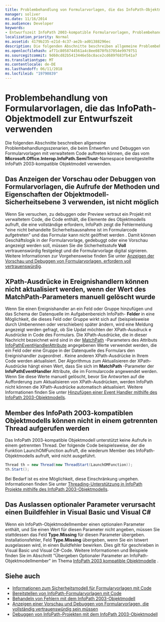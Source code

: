 ```yaml
---
title: Problembehandlung von Formularvorlagen, die das InfoPath-Objektmodell zur Entwurfszeit verwenden
manager: soliver
ms.date: 11/16/2014
ms.audience: Developer
keywords:
- Entwurfszeit InfoPath 2003-kompatible Formularvorlagen, Problembehandlung zur Entwurfszeit, Problembehandlung von Formularvorlagen [InfoPath 2007]
localization_priority: Normal
ms.assetid: 4179b235-e21d-4c37-ae2b-ad01388296ec
description: Die folgenden Abschnitte beschreiben allgemeine Problembehandlungsszenarien, die beim Entwerfen und Debuggen von Formularvorlagen mit verwaltetem Code auftreten können, die das vom Microsoft.Office.Interop.InfoPath.SemiTrust-Namespace bereitgestellte InfoPath 2003-kompatible Objektmodell verwenden.
ms.openlocfilehash: af71c8058744561a4c8ee0870fb37054e9979751
ms.sourcegitcommit: 9d60cd82b5413446e5bc8ace2cd689f683fb41a7
ms.translationtype: MT
ms.contentlocale: de-DE
ms.lasthandoff: 06/11/2018
ms.locfileid: "19790839"
---
```

# <a name="troubleshoot-form-templates-that-use-the-infopath-object-model-at-design-time"></a>Problembehandlung von Formularvorlagen, die das InfoPath-Objektmodell zur Entwurfszeit verwenden

Die folgenden Abschnitte beschreiben allgemeine Problembehandlungsszenarien, die beim Entwerfen und Debuggen von Formularvorlagen mit verwaltetem Code auftreten können, die das vom **Microsoft.Office.Interop.InfoPath.SemiTrust**-Namespace bereitgestellte InfoPath 2003-kompatible Objektmodell verwenden. 
  
## <a name="cannot-preview-or-debug-form-templates-that-use-calls-to-object-model-security-level-3-methods-and-properties"></a>Das Anzeigen der Vorschau oder Debuggen von Formularvorlagen, die Aufrufe der Methoden und Eigenschaften der Objektmodell-Sicherheitsebene 3 verwenden, ist nicht möglich

Wenn Sie versuchen, zu debuggen oder Preview vertraut ein Projekt mit verwaltetem Code, die Code enthält, die Elemente des Objektmodells aufruft, die eine vollständige erfordern, InfoPath zeigt die Fehlermeldung "eine nicht behandelte Sicherheitsausnahme ist im Formularcode aufgetreten" und das Formular kann nicht geöffnet werden . Damit können Geschäftslogik in der Formularvorlage, gedebuggt oder eine Vorschau angezeigt werden soll, müssen Sie die Sicherheitsstufe **Voll** vertrauenswürdig festgelegt und die Formularvorlage digital signieren. Weitere Informationen zur Vorgehensweise finden Sie unter [Anzeigen der Vorschau und Debuggen von Formularvorlagen, erfordern voll vertrauenswürdig](how-to-preview-and-debug-form-templates-that-require-full-trust.md).
  
## <a name="cannot-update-xpath-expressions-in-event-handlers-if-the-matchpath-parameter-value-was-deleted-manually"></a>XPath-Ausdrücke in Ereignishandlern können nicht aktualisiert werden, wenn der Wert des MatchPath-Parameters manuell gelöscht wurde

Wenn Sie einen Ereignishandler an ein Feld oder Gruppe hinzufügen und das Schema der Datenquelle im Aufgabenbereich InfoPath- **Felder** in eine Möglichkeit, die dieses Feld oder Gruppe wirkt sich auf (beispielsweise durch Umbenennen oder verschieben) später ändern, wird eine Meldung angezeigt werden gefragt, ob Sie Updat möchten der XPath-Ausdruck e Ausdrücke in Code des Formulars. Die XPath-Ausdrücke, die in dieser Nachricht bezeichnet wird sind in der [MatchPath](https://msdn.microsoft.com/library/Microsoft.Office.Interop.InfoPath.SemiTrust.InfoPathEventHandlerAttribute.MatchPath.aspx) -Parameters des Attributs [InfoPathEventHandlerAttribute](https://msdn.microsoft.com/library/Microsoft.Office.Interop.InfoPath.SemiTrust.InfoPathEventHandlerAttribute.aspx) angegebenen Werte verwendet werden, die ein Feld oder eine Gruppe in der Datenquelle des Formulars den Ereignishandler zugeordnet . Keine anderen XPath-Ausdrücke in Ihrem Code werden aktualisiert. Der Algorithmus zum Aktualisieren der XPath-Ausdrücke hängt einen Wert, dass Sie sich im **MatchPath** -Parameter der **InfoPathEventHandler** Attribute, die im Formularcode angewendet werden. Wenn Sie diese Werte manuell gelöscht, bevor Sie Antworten auf die Aufforderung zum Aktualisieren von XPath-Ausdrücken, werden InfoPath nicht können die XPath-Ausdrücke automatisch aktualisiert. Weitere Informationen finden Sie unter [Hinzufügen einer Event Handler mithilfe des InfoPath 2003-Objektmodells](how-to-add-an-event-handler-using-the-infopath-2003-object-model.md).
  
## <a name="cannot-call-members-of-the-infopath-2003-compatible-object-model-on-a-separate-thread"></a>Member des InfoPath 2003-kompatiblen Objektmodells können nicht in einem getrennten Thread aufgerufen werden

Das InfoPath 2003-kompatible Objektmodell unterstützt keine Aufrufe in einem getrennten Thread. Der folgende Code beispielsweise, der die Funktion LaunchOMFunction aufruft, die wiederum Member des InfoPath-Objektmodells aufruft, wird nicht ausgeführt. 
  
```cs
Thread th = new Thread(new ThreadStart(LaunchOMFunction));
th.Start();
```

Bei Bedarf ist es eine Möglichkeit, diese Einschränkung umgehen. Informationen finden Sie unter [Threading-Unterstützung in InfoPath Projekte mithilfe des InfoPath 2003-Objektmodells](threading-support-in-infopath-projects-using-the-infopath-2003-object-model.md).
  
## <a name="omitting-optional-parameters-causes-a-build-error-in-visual-basic-and-visual-c"></a>Das Auslassen optionaler Parameter verursacht einen Buildfehler in Visual Basic und Visual C#

Wenn ein InfoPath-Objektmodellmember einen optionalen Parameter enthält, und Sie einen Wert für diesen Parameter nicht angeben, müssen Sie stattdessen das Feld **Type.Missing** für diesen Parameter übergeben. Installationsfehler, Feld **Type.Missing** übergeben, wenn Sie ein Istwert ausgelassen wird, in einen Buildfehler bewirken. Dies gilt für geschrieben in Visual Basic und Visual C#-Code. Weitere Informationen und Beispiele finden Sie im Abschnitt "Übergeben Optionaler Parameter an InfoPath-Objektmodellmember" im Thema [InfoPath 2003 kompatible Objektmodelle](infopath-2003-compatible-object-models.md) . 
  
## <a name="see-also"></a>Siehe auch

- [Informationen zum Sicherheitsmodell für Formularvorlagen mit Code](about-the-security-model-for-form-templates-with-code.md)
- [Bereitstellen von InfoPath-Formularvorlagen mit Code](how-to-deploy-infopath-form-templates-with-code.md)
- [Behandeln von Fehlern mit dem InfoPath 2003-Objektmodell](how-to-handle-errors-using-the-infopath-2003-object-model.md)
- [Anzeigen einer Vorschau und Debuggen von Formularvorlagen, die vollständig vertrauenswürdig sein müssen](how-to-preview-and-debug-form-templates-that-require-full-trust.md)
- [Debuggen von InfoPath-Projekten mit dem InfoPath 2003-Objektmodell](how-to-debug-infopath-projects-using-the-infopath-2003-object-model.md)

